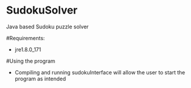 # SudokuSolver
Java based Sudoku puzzle solver

#Requirements:
- jre1.8.0_171

#Using the program
- Compiling and running sudokuInterface will allow the user to start the program as intended
